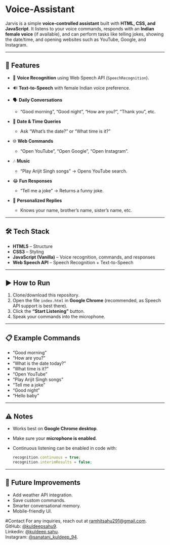 # Voice-Assistant

Jarvis is a simple **voice-controlled assistant** built with **HTML, CSS, and JavaScript**.
It listens to your voice commands, responds with an **Indian female voice** (if available), and can perform tasks like telling jokes, showing the date/time, and opening websites such as YouTube, Google, and Instagram.

---

## 🚀 Features

* 🎤 **Voice Recognition** using Web Speech API (`SpeechRecognition`).
* 🔊 **Text-to-Speech** with female Indian voice preference.
* 🗣️ **Daily Conversations**

  * “Good morning”, “Good night”, “How are you?”, “Thank you”, etc.
* 📅 **Date & Time Queries**

  * Ask “What’s the date?” or “What time is it?”
* 🌐 **Web Commands**

  * “Open YouTube”, “Open Google”, “Open Instagram”.
* 🎶 **Music**

  * “Play Arijit Singh songs” → Opens YouTube search.
* 😂 **Fun Responses**

  * “Tell me a joke” → Returns a funny joke.
* 👤 **Personalized Replies**

  * Knows your name, brother’s name, sister’s name, etc.

---

## 🛠️ Tech Stack

* **HTML5** – Structure
* **CSS3** – Styling
* **JavaScript (Vanilla)** – Voice recognition, commands, and responses
* **Web Speech API** – Speech Recognition + Text-to-Speech

---

## ▶️ How to Run

1. Clone/download this repository.
2. Open the file `index.html` in **Google Chrome** (recommended, as Speech API support is best there).
3. Click the **“Start Listening”** button.
4. Speak your commands into the microphone.

---

## 📋 Example Commands

* “Good morning”
* “How are you?”
* “What is the date today?”
* “What time is it?”
* “Open YouTube”
* “Play Arijit Singh songs”
* “Tell me a joke”
* “Good night”
* “Hello baby”

---

## ⚠️ Notes

* Works best on **Google Chrome desktop**.
* Make sure your **microphone is enabled**.
* Continuous listening can be enabled in code with:

  ```js
  recognition.continuous = true;
  recognition.interimResults = false;
  ```

---

## 📌 Future Improvements

* Add weather API integration.
* Save custom commands.
* Smarter conversational memory.
* Mobile-friendly UI.

#Contact
For any inquiries, reach out at [ramhitsahu291@gmail.com](mailto:ramhitsahu291@gmail.com).<br>
GitHub: [@kuldeepsahu9](https://github.com/kuldeepsahu9).<br>
Linkedin: [@kuldeep sahu](https://www.linkedin.com/in/kuldeep-sahu-35a97b256?utm_source=share&utm_campaign=share_via&utm_content=profile&utm_medium=android_app).<br>
Instagram: [@sanatani_kuldeep_94](https://www.instagram.com/sanatani_kuldeep_94?igsh=NHFha3RvYWpzaDcx).<br>
